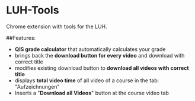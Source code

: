 # LUH-Tools
Chrome extension with tools for the LUH.

##Features:
- **QIS grade calculator** that automatically calculates your grade
- brings back the **download button for every video** and download with correct title
- modifies existing download button to **download all videos with correct title**
- displays **total video time** of all video of a course in the tab: "Aufzeichnungen"
- Inserts a "**Download all Videos**" button at the course video tab
